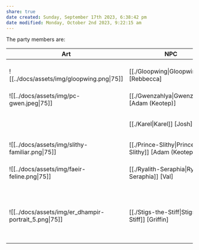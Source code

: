 ```yaml
---
share: true
date created: Sunday, September 17th 2023, 6:38:42 pm
date modified: Monday, October 2nd 2023, 9:22:15 am
---
```


The party members are: 

| Art                                         | NPC                                                                               | Ancestry | BG            | Class     | :rif_eye: | :rif_spy: | :rif_shield: | Proficiencies                                                          | Languages |
| ------------------------------------------- | --------------------------------------------------------------------------------- | -------- | ------------- | --------- | --------- | --------- | ------------ | ---------------------------------------------------------------------- | --------- |
| ![[../docs/assets/img/gloopwing.png\|75]]             | [[./Gloopwing\|Gloopwing]] [Rebbecca]              | Plasmoid | Haunted One   | Fighter   | 10        | 11        | 18           | Arcana, History, Insight, Religion\-                                   | \-        |
| ![[../docs/assets/img/pc-gwen.jpeg\|75]]              | [[./Gwenzahlya\|Gwenzahlya]] [Adam (Keotep)]       | Doloi    | Spirit Medium | Wizard    | 12        | 14        | 18           | \-                                                                     | \-        |
|                                             | [[./Karel\|Karel]] [Josh]                          | Human    | Renegade      | Pugilist  | 10        | 13        | 16           | Athletics, Insight, Intimidation, Survival\-                           | \-        |
| ![[../docs/assets/img/slithy-familiar.png\|75]]       | [[./Prince-Slithy\|Prince Slithy]] [Adam (Keotep)] | Snake    | \-            | Familiar  | 10        | 13        | 13           | \-                                                                     | \-        |
| ![[../docs/assets/img/faeir-feline.png\|75]]          | [[./Ryalith-Seraphia\|Ryalith Seraphia]] [Val]     | Faeir    | Criminal      | Pugilist  | 12        | 12        | 16           | Athletics, Deception, Perception, Stealth\-                            | \-        |
| ![[../docs/assets/img/er_dhampir-portrait_5.png\|75]] | [[./Stigs-the-Stiff\|Stigs the Stiff]] [Griffin]   | Dhampir  | Shipwright    | Artificer | 13        | 15        | 15           | Arcana, History, Investigation, Perception, Sleight of Hand, Stealth\- | \-        |

